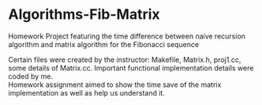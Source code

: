 # Algorithms-Fib-Matrix
Homework Project featuring the time difference between naive recursion algorithm and matrix algorithm for the Fibonacci sequence

Certain files were created by the instructor: Makefile, Matrix.h, proj1.cc, some details of Matrix.cc.
Important functional implementation details were coded by me.  
Homework assignment aimed to show the time save of the matrix implementation as well as help us understand it.
